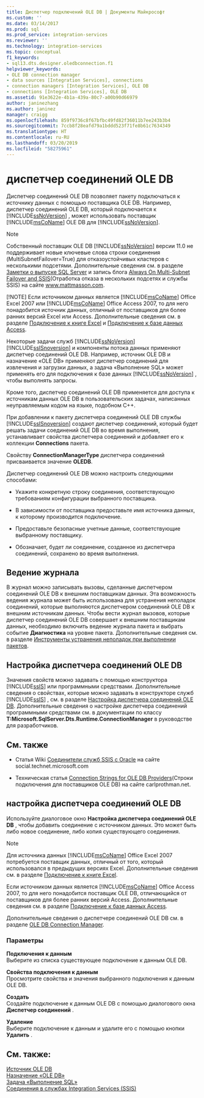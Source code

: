 ```yaml
---
title: Диспетчер подключений OLE DB | Документы Майкрософт
ms.custom: ''
ms.date: 03/14/2017
ms.prod: sql
ms.prod_service: integration-services
ms.reviewer: ''
ms.technology: integration-services
ms.topic: conceptual
f1_keywords:
- sql13.dts.designer.oledbconnection.f1
helpviewer_keywords:
- OLE DB connection manager
- data sources [Integration Services], connections
- connection managers [Integration Services], OLE DB
- connections [Integration Services], OLE DB
ms.assetid: 91e3622e-4b1a-439a-80c7-a00b90d66979
author: janinezhang
ms.author: janinez
manager: craigg
ms.openlocfilehash: 859f9736c8f67bfbc49fd82f36011b7ee243b3b4
ms.sourcegitcommit: 7ccb8f28eafd79a1bddd523f71fe8b61c7634349
ms.translationtype: HT
ms.contentlocale: ru-RU
ms.lasthandoff: 03/20/2019
ms.locfileid: "58275961"
---
```

# <a name="ole-db-connection-manager"></a>диспетчер соединений OLE DB
  Диспетчер соединений OLE DB позволяет пакету подключаться к источнику данных с помощью поставщика OLE DB. Например, диспетчер соединений OLE DB, который подключается к [!INCLUDE[ssNoVersion](../../includes/ssnoversion-md.md)] , может использовать поставщик [!INCLUDE[msCoName](../../includes/msconame-md.md)] OLE DB для [!INCLUDE[ssNoVersion](../../includes/ssnoversion-md.md)].    
    
> [!NOTE]
>  Собственный поставщик OLE DB [!INCLUDE[ssNoVersion](../../includes/ssnoversion-md.md)] версии 11.0 не поддерживает новые ключевые слова строки соединения (MultiSubnetFailover=True) для отказоустойчивых кластеров с несколькими подсетями. Дополнительные сведения см. в разделе [Заметки о выпуске SQL Server](https://go.microsoft.com/fwlink/?LinkId=247824) и запись блога [Always On Multi-Subnet Failover and SSIS](https://www.mattmasson.com/2012/03/alwayson-multi-subnet-failover-and-ssis/)(Отработка отказа в нескольких подсетях и службы SSIS) на сайте www.mattmasson.com.    
> 
> [!NOTE]
>  Если источником данных является [!INCLUDE[msCoName](../../includes/msconame-md.md)] Office Excel 2007 или [!INCLUDE[msCoName](../../includes/msconame-md.md)] Office Access 2007, то для него понадобится источник данных, отличный от поставщиков для более ранних версий Excel или Access. Дополнительные сведения см. в разделе [Подключение к книге Excel](../../integration-services/connection-manager/connect-to-an-excel-workbook.md) и [Подключение к базе данных Access](../../integration-services/connection-manager/connect-to-an-access-database.md).    
    
 Некоторые задачи служб [!INCLUDE[ssNoVersion](../../includes/ssnoversion-md.md)] [!INCLUDE[ssISnoversion](../../includes/ssisnoversion-md.md)] и компоненты потока данных применяют диспетчер соединений OLE DB. Например, источник OLE DB и назначение «OLE DB» применяют диспетчер соединений для извлечения и загрузки данных, а задача «Выполнение SQL» может применять его для подключения к базе данных [!INCLUDE[ssNoVersion](../../includes/ssnoversion-md.md)] , чтобы выполнять запросы.    
    
 Кроме того, диспетчер соединений OLE DB применяется для доступа к источникам данных OLE DB в пользовательских задачах, написанных неуправляемым кодом на языке, подобном C++.    
    
 При добавлении к пакету диспетчера соединений OLE DB службы [!INCLUDE[ssISnoversion](../../includes/ssisnoversion-md.md)] создают диспетчер соединений, который будет решать задачи соединений OLE DB во время выполнения, устанавливает свойства диспетчера соединений и добавляет его к коллекции **Connections** пакета.    
    
 Свойству **ConnectionManagerType** диспетчера соединений присваивается значение **OLEDB**.    
    
 Диспетчер соединений OLE DB можно настроить следующими способами:    
    
-   Укажите конкретную строку соединения, соответствующую требованиям конфигурации выбранного поставщика.    
    
-   В зависимости от поставщика предоставьте имя источника данных, к которому производится подключение.    
    
-   Предоставьте безопасные учетные данные, соответствующие выбранному поставщику.    
    
-   Обозначает, будет ли соединение, созданное из диспетчера соединений, сохранено во время выполнения.    
    
## <a name="logging"></a>Ведение журнала    
 В журнал можно записывать вызовы, сделанные диспетчером соединений OLE DB к внешним поставщикам данных. Эта возможность ведения журнала может быть использована для устранения неполадок соединений, которые выполняются диспетчером соединений OLE DB к внешним источникам данных. Чтобы вести журнал вызовов, которые диспетчер соединений OLE DB совершает к внешним поставщикам данных, необходимо включить ведение журнала пакета и выбрать событие **Диагностика** на уровне пакета. Дополнительные сведения см. в разделе [Инструменты устранения неполадок при выполнении пакетов](../../integration-services/troubleshooting/troubleshooting-tools-for-package-execution.md).    
    
## <a name="configuration-of-the-oledb-connection-manager"></a>Настройка диспетчера соединений OLE DB    
 Значения свойств можно задавать с помощью конструктора [!INCLUDE[ssIS](../../includes/ssis-md.md)] или программными средствами. Дополнительные сведения о свойствах, которые можно задавать в конструкторе служб [!INCLUDE[ssIS](../../includes/ssis-md.md)] , см. в разделе [Настройка диспетчера соединений OLE DB](../../integration-services/connection-manager/configure-ole-db-connection-manager.md). Дополнительные сведения о настройке диспетчера соединений программными средствами см. в документации по классу **T:Microsoft.SqlServer.Dts.Runtime.ConnectionManager** в руководстве для разработчиков.    
    
## <a name="related-content"></a>См. также    
    
-   Статья Wiki [Соединители служб SSIS с Oracle](https://go.microsoft.com/fwlink/?LinkId=220670) на сайте social.technet.microsoft.com    
    
-   Техническая статья [Connection Strings for OLE DB Providers](https://go.microsoft.com/fwlink/?LinkId=220744)(Строки подключения для поставщиков OLE DB) на сайте carlprothman.net.    
    
## <a name="configure-ole-db-connection-manager"></a>настройка диспетчера соединений OLE DB
  Используйте диалоговое окно **Настройка диспетчера соединений OLE DB** , чтобы добавить соединение с источником данных. Это может быть либо новое соединение, либо копия существующего соединения.  
  
> [!NOTE]  
>  Для источника данных [!INCLUDE[msCoName](../../includes/msconame-md.md)] Office Excel 2007 потребуется поставщик данных, отличный от того, который использовался в предыдущих версиях Excel. Дополнительные сведения см. в разделе [Подключение к книге Excel](../../integration-services/connection-manager/connect-to-an-excel-workbook.md).  
>   
>  Если источником данных является [!INCLUDE[msCoName](../../includes/msconame-md.md)] Office Access 2007, то для него понадобится поставщик OLE DB, отличающийся от поставщиков для более ранних версий Access. Дополнительные сведения см. в разделе [Подключение к базе данных Access](../../integration-services/connection-manager/connect-to-an-access-database.md).  
  
 Дополнительные сведения о диспетчере соединений OLE DB см. в разделе [OLE DB Connection Manager](../../integration-services/connection-manager/ole-db-connection-manager.md).  
  
### <a name="options"></a>Параметры  
 **Подключения к данным**  
 Выберите из списка существующее подключение к данным OLE DB.  
  
 **Свойства подключения к данным**  
 Просмотрите свойства и значения выбранного подключения к данным OLE DB.  
  
 **Создать**  
 Создайте подключение к данным OLE DB с помощью диалогового окна **Диспетчер соединений** .  
  
 **Удаление**  
 Выберите подключение к данным и удалите его с помощью кнопки **Удалить** .  
  
## <a name="see-also"></a>См. также:    
 [Источник OLE DB](../../integration-services/data-flow/ole-db-source.md)     
 [Назначение «OLE DB»](../../integration-services/data-flow/ole-db-destination.md)     
 [Задача «Выполнение SQL»](../../integration-services/control-flow/execute-sql-task.md)     
 [Соединения в службах Integration Services (SSIS)](../../integration-services/connection-manager/integration-services-ssis-connections.md)    
    
  
